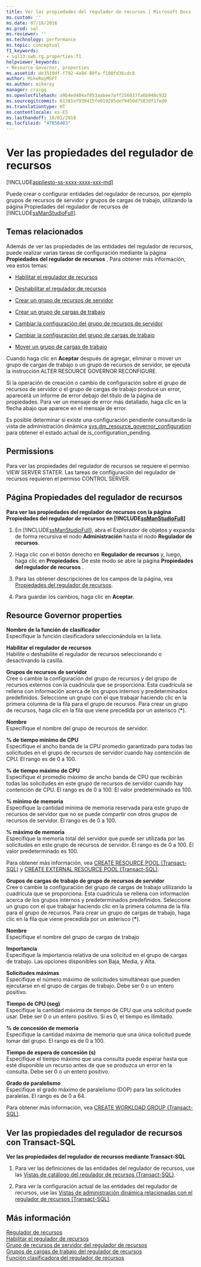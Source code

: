 ```yaml
---
title: Ver las propiedades del regulador de recursos | Microsoft Docs
ms.custom: ''
ms.date: 07/18/2016
ms.prod: sql
ms.reviewer: ''
ms.technology: performance
ms.topic: conceptual
f1_keywords:
- sql13.swb.rg.properties.f1
helpviewer_keywords:
- Resource Governor, properties
ms.assetid: de3510df-f792-4a9d-80fa-f198fd36cdc8
author: MikeRayMSFT
ms.author: mikeray
manager: craigg
ms.openlocfilehash: a9b4ed404af053aabee7aff256037fa6b948c932
ms.sourcegitcommit: 61381ef939415fe019285def9450d7583df1fed0
ms.translationtype: HT
ms.contentlocale: es-ES
ms.lasthandoff: 10/01/2018
ms.locfileid: "47856483"
---
```

# <a name="view-resource-governor-properties"></a>Ver las propiedades del regulador de recursos
[!INCLUDE[appliesto-ss-xxxx-xxxx-xxx-md](../../includes/appliesto-ss-xxxx-xxxx-xxx-md.md)]

  Puede crear o configurar entidades del regulador de recursos, por ejemplo grupos de recursos de servidor y grupos de cargas de trabajo, utilizando la página Propiedades del regulador de recursos de [!INCLUDE[ssManStudioFull](../../includes/ssmanstudiofull-md.md)].  
  
 ##  <a name="BeforeYouBegin"></a> Temas relacionados 
 Además de ver las propiedades de las entidades del regulador de recursos, puede realizar varias tareas de configuración mediante la página **Propiedades del regulador de recursos** . Para obtener más información, vea estos temas:  
  
-   [Habilitar el regulador de recursos](../../relational-databases/resource-governor/enable-resource-governor.md)  
  
-   [Deshabilitar el regulador de recursos](../../relational-databases/resource-governor/disable-resource-governor.md)  
  
-   [Crear un grupo de recursos de servidor](../../relational-databases/resource-governor/create-a-resource-pool.md)  
  
-   [Crear un grupo de cargas de trabajo](../../relational-databases/resource-governor/create-a-workload-group.md)  
  
-   [Cambiar la configuración del grupo de recursos de servidor](../../relational-databases/resource-governor/change-resource-pool-settings.md)  
  
-   [Cambiar la configuración del grupo de cargas de trabajo](../../relational-databases/resource-governor/change-workload-group-settings.md)  
  
-   [Mover un grupo de cargas de trabajo](../../relational-databases/resource-governor/move-a-workload-group.md)  
  
 Cuando haga clic en **Aceptar** después de agregar, eliminar o mover un grupo de cargas de trabajo o un grupo de recursos de servidor, se ejecuta la instrucción ALTER RESOURCE GOVERNOR RECONFIGURE.  
  
 Si la operación de creación o cambio de configuración sobre el grupo de recursos de servidor o el grupo de cargas de trabajo produce un error, aparecerá un informe de error debajo del título de la página de propiedades. Para ver un mensaje de error más detallado, haga clic en la flecha abajo que aparece en el mensaje de error.  
  
 Es posible determinar si existe una configuración pendiente consultando la vista de administración dinámica [sys.dm_resource_governor_configuration](../../relational-databases/system-dynamic-management-views/sys-dm-resource-governor-configuration-transact-sql.md) para obtener el estado actual de is_configuration_pending.  
  
##  <a name="Permissions"></a> Permissions  
 Para ver las propiedades del regulador de recursos se requiere el permiso VIEW SERVER STATER. Las tareas de configuración del regulador de recursos requieren el permiso CONTROL SERVER.  
  
##  <a name="ViewRGProp"></a> Página Propiedades del regulador de recursos  
 **Para ver las propiedades del regulador de recursos con la página Propiedades del regulador de recursos en [!INCLUDE[ssManStudioFull](../../includes/ssmanstudiofull-md.md)]**  
  
1.  En [!INCLUDE[ssManStudioFull](../../includes/ssmanstudiofull-md.md)], abra el Explorador de objetos y expanda de forma recursiva el nodo **Administración** hasta el nodo **Regulador de recursos**.  
  
2.  Haga clic con el botón derecho en **Regulador de recursos** y, luego, haga clic en **Propiedades**. De este modo se abre la página **Propiedades del regulador de recursos** .  
  
3.  Para las obtener descripciones de los campos de la página, vea [Propiedades del regulador de recursos](#RGProp).  
  
4.  Para guardar los cambios, haga clic en **Aceptar**.  
  
##  <a name="RGProp"></a> Resource Governor properties  
 **Nombre de la función de clasificador**  
 Especifique la función clasificadora seleccionándola en la lista.  
  
 **Habilitar el regulador de recursos**  
 Habilite o deshabilite el regulador de recursos seleccionando o desactivando la casilla.  
  
 **Grupos de recursos de servidor**  
 Cree o cambie la configuración del grupo de recursos y del grupo de recursos externos con la cuadrícula que se proporciona. Esta cuadrícula se rellena con información acerca de los grupos internos y predeterminados predefinidos. Seleccione un grupo con el que trabajar haciendo clic en la primera columna de la fila para el grupo de recursos. Para crear un grupo de recursos, haga clic en la fila que viene precedida por un asterisco (**\***).  
  
 **Nombre**  
 Especifique el nombre del grupo de recursos de servidor.  
  
 **% de tiempo mínimo de CPU**  
 Especifique el ancho banda de la CPU promedio garantizado para todas las solicitudes en el grupo de recursos de servidor cuando hay contención de CPU. El rango es de 0 a 100.  
  
 **% de tiempo máximo de CPU**  
 Especifique el promedio máximo de ancho banda de CPU que recibirán todas las solicitudes en este grupo de recursos de servidor cuando hay contención de CPU. El rango es de 0 a 100. El valor predeterminado es 100.  
  
 **% mínimo de memoria**  
 Especifique la cantidad mínima de memoria reservada para este grupo de recursos de servidor que no se puede compartir con otros grupos de recursos de servidor. El rango es de 0 a 100.  
  
 **% máximo de memoria**  
 Especifique la memoria total del servidor que puede ser utilizada por las solicitudes en este grupo de recursos de servidor. El rango es de 0 a 100. El valor predeterminado es 100.  
  
 Para obtener más información, vea [CREATE RESOURCE POOL &#40;Transact-SQL&#41;](../../t-sql/statements/create-resource-pool-transact-sql.md) y [CREATE EXTERNAL RESOURCE POOL &#40;Transact-SQL&#41;](../../t-sql/statements/create-external-resource-pool-transact-sql.md).  
  
 **Grupos de cargas de trabajo de grupo de recursos de servidor**  
 Cree o cambie la configuración del grupo de cargas de trabajo utilizando la cuadrícula que se proporciona. Esta cuadrícula se rellena con información acerca de los grupos internos y predeterminados predefinidos. Seleccione un grupo con el que trabajar haciendo clic en la primera columna de la fila para el grupo de recursos. Para crear un grupo de cargas de trabajo, haga clic en la fila que viene precedida por un asterisco (**\***).  
  
 **Nombre**  
 Especifique el nombre del grupo de cargas de trabajo  
  
 **Importancia**  
 Especifique la importancia relativa de una solicitud en el grupo de cargas de trabajo. Las opciones disponibles son Baja, Media, y Alta.  
  
 **Solicitudes máximas**  
 Especifique el número máximo de solicitudes simultáneas que pueden ejecutarse en el grupo de cargas de trabajo. Debe ser 0 o un entero positivo.  
  
 **Tiempo de CPU (seg)**  
 Especifique la cantidad máxima de tiempo de CPU que una solicitud puede usar. Debe ser 0 o un entero positivo. Si es 0, el tiempo es ilimitado.  
  
 **% de concesión de memoria**  
 Especifique la cantidad máxima de memoria que una única solicitud puede tomar del grupo. El rango es de 0 a 100.  
  
 **Tiempo de espera de concesión (s)**  
 Especifique el tiempo máximo que una consulta puede esperar hasta que esté disponible un recurso antes de que se produzca un error en la consulta. Debe ser 0 o un entero positivo.  
  
 **Grado de paralelismo**  
 Especifique el grado máximo de paralelismo (DOP) para las solicitudes paralelas. El rango es de 0 a 64.  
  
 Para obtener más información, vea [CREATE WORKLOAD GROUP &#40;Transact-SQL&#41;](../../t-sql/statements/create-workload-group-transact-sql.md).  
  
## <a name="view-resource-governor-properties-using-transact-sql"></a>Ver las propiedades del regulador de recursos con Transact-SQL  
 **Ver las propiedades del regulador de recursos mediante Transact-SQL**  
  
1.  Para ver las definiciones de las entidades del regulador de recursos, use las [Vistas de catálogo del regulador de recursos &#40;Transact-SQL&#41;](../../relational-databases/system-catalog-views/resource-governor-catalog-views-transact-sql.md).  
  
2.  Para ver la configuración actual de las entidades del regulador de recursos, use las [Vistas de administración dinámica relacionadas con el regulador de recursos &#40;Transact-SQL&#41;](../../relational-databases/system-dynamic-management-views/resource-governor-related-dynamic-management-views-transact-sql.md).  
  
## <a name="more-information"></a>Más información
 [Regulador de recursos](../../relational-databases/resource-governor/resource-governor.md)   
 [Habilitar el regulador de recursos](../../relational-databases/resource-governor/enable-resource-governor.md)   
 [Grupo de recursos de servidor del regulador de recursos](../../relational-databases/resource-governor/resource-governor-resource-pool.md)   
 [Grupos de cargas de trabajo del regulador de recursos](../../relational-databases/resource-governor/resource-governor-workload-group.md)   
 [Función clasificadora del regulador de recursos](../../relational-databases/resource-governor/resource-governor-classifier-function.md)  
  
  
